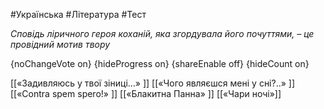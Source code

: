 #Українська #Література #Тест

*Сповідь ліричного героя коханій, яка згордувала його почуттями, – це провідний мотив твору*

{noChangeVote on}
{hideProgress on}
{shareEnable off}
{hideCount on}

[[«Задивляюсь у твої зіниці…» ]]
[[«Чого являєшся мені у сні?..» ]]
[[«Contra spem spero!» ]]
[[«Блакитна Панна» ]]
[[«Чари ночі»]]
